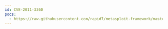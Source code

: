 ```yaml
---
id: CVE-2011-3360
pocs:
  - https://raw.githubusercontent.com/rapid7/metasploit-framework/master/modules/exploits/windows/misc/wireshark_lua.rb
---
```


